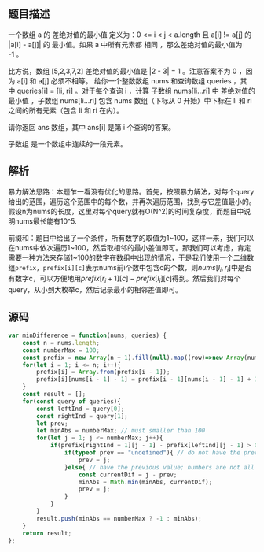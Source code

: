 ## 题目描述
一个数组 a 的 差绝对值的最小值 定义为：0 <= i < j < a.length 且 a[i] != a[j] 的 |a[i] - a[j]| 的 最小值。如果 a 中所有元素都 相同 ，那么差绝对值的最小值为 -1 。

比方说，数组 [5,2,3,7,2] 差绝对值的最小值是 |2 - 3| = 1 。注意答案不为 0 ，因为 a[i] 和 a[j] 必须不相等。
给你一个整数数组 nums 和查询数组 queries ，其中 queries[i] = [li, ri] 。对于每个查询 i ，计算 子数组 nums[li...ri] 中 差绝对值的最小值 ，子数组 nums[li...ri] 包含 nums 数组（下标从 0 开始）中下标在 li 和 ri 之间的所有元素（包含 li 和 ri 在内）。

请你返回 ans 数组，其中 ans[i] 是第 i 个查询的答案。

子数组 是一个数组中连续的一段元素。
## 解析
暴力解法思路：本题乍一看没有优化的思路。首先，按照暴力解法，对每个query给出的范围，遍历这个范围中的每个数，并再次遍历范围，找到与它差值最小的。假设n为nums的长度，这里对每个query就有O(N^2)的时间复杂度，而题目中说明nums最长能有10^5.

前缀和：题目中给出了一个条件，所有数字的取值为1~100，这样一来，我们可以在nums中依次遍历1~100，然后取相邻的最小差值即可。那我们可以考虑，肯定需要一种方法来存储1~100的数字在数组中出现的情况，于是我们使用一个二维数组```prefix```，```prefix[i][c]```表示nums前i个数中包含c的个数，则$nums[l_i, r_i]$中是否有数字c，可以方便地用$prefix[r_i + 1][c] - prefix[l_i][c]$得到。然后我们对每个query，从小到大枚举c，然后记录最小的相邻差值即可。

## 源码
```javascript
var minDifference = function(nums, queries) {
    const n = nums.length;
    const numberMax = 100;
    const prefix = new Array(n + 1).fill(null).map((row)=>new Array(numberMax).fill(0));// 0 ~ 99
    for(let i = 1; i <= n; i++){
        prefix[i] = Array.from(prefix[i - 1]);
        prefix[i][nums[i - 1] - 1] = prefix[i - 1][nums[i - 1] - 1] + 1;
    }
    const result = [];
    for(const query of queries){
        const leftInd = query[0];
        const rightInd = query[1];
        let prev;
        let minAbs = numberMax; // must smaller than 100
        for(let j = 1; j <= numberMax; j++){
            if(prefix[rightInd + 1][j - 1] - prefix[leftInd][j - 1] > 0){
                if(typeof prev == "undefined"){ // do not have the previous value
                    prev = j;
                }else{ // have the previous value; numbers are not all equal
                    const currentDif = j - prev;
                    minAbs = Math.min(minAbs, currentDif);
                    prev = j;
                }
            }
        }
        result.push(minAbs == numberMax ? -1 : minAbs);
    }
    return result;
};
```